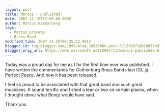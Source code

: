 ```yaml
---
layout: post
title: Marcus - published!
date: 2007-11-15T12:06:00.000Z
author: Marcus Hammarberg
tags:
  - Marcus private
  - Brass Band
modified_time: 2007-11-16T06:25:12.991Z
blogger_id: tag:blogger.com,1999:blog-36533086.post-5712399718860877497
blogger_orig_url: https://www.marcusoft.net/2007/11/marcus-published.html
---
```


Today was a proud day for me as I for the first time ever was
published. I have written the commentaries for Gothenburg
Brass Bands last CD, [In Perfect
Peace](http://marcushammarberg.blogspot.com/2007/10/in-perfect-peace.html).
And now it has been
[released](http://www.worldofbrass.eu/acatalog/24884.html).

I feel so proud to be associated with that great band and such great
musicians. It sound terrific and I shed a tear or two
on certain places, when I thought about what Bengt would have said.

Thank you
